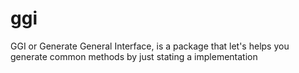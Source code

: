 # ggi
GGI or Generate General Interface, is a package that let's helps you generate common methods by just stating a implementation
